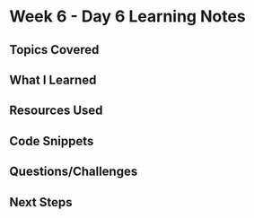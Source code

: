 # Week 6 - Day 6 Learning Notes

## Topics Covered

## What I Learned

## Resources Used

## Code Snippets

## Questions/Challenges

## Next Steps
